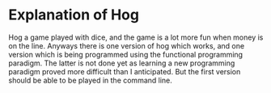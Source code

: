 # Explanation of Hog 

Hog a game played with dice, and the game is a lot more fun when money is on the line. Anyways there is one version of hog which works, and one version which is being programmed using the functional programming paradigm. The latter is not done yet as learning a new programming paradigm proved more difficult than I anticipated. But the first version should be able to be played in the command line.
